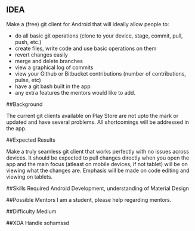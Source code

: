 ## IDEA

Make a (free) git client for Android that will ideally allow people to:
* do all basic git operations (clone to your device, stage, commit, pull, push, etc.) 
* create files, write code and use basic operations on them
* revert changes easily
* merge and delete branches
* view a graphical log of commits
* view your Github or Bitbucket contributions (number of contributions, pulse, etc)
* have a git bash built in the app
* any extra features the mentors would like to add.


##Background

The current git clients available on Play Store are not upto the mark or updated and have several problems. All shortcomings will be addressed in the app.


##Expected Results

Make a truly seamless git client that works perfectly with no issues across devices. It should be expected to pull changes directly when you open the app and the main focus (atleast on mobile devices, if not tablet) will be on viewing what the changes are. Emphasis will be made on code editing and viewing on tablets. 

##Skills Required
Android Development, understanding of Material Design

##Possible Mentors
I am a student, please help regarding mentors.

##Difficulty
Medium

##XDA Handle
sohamssd

